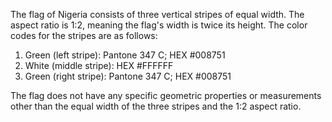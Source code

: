 The flag of Nigeria consists of three vertical stripes of equal width. The aspect ratio is 1:2, meaning the flag's width is twice its height. The color codes for the stripes are as follows:

1. Green (left stripe): Pantone 347 C; HEX #008751
2. White (middle stripe): HEX #FFFFFF
3. Green (right stripe): Pantone 347 C; HEX #008751

The flag does not have any specific geometric properties or measurements other than the equal width of the three stripes and the 1:2 aspect ratio.